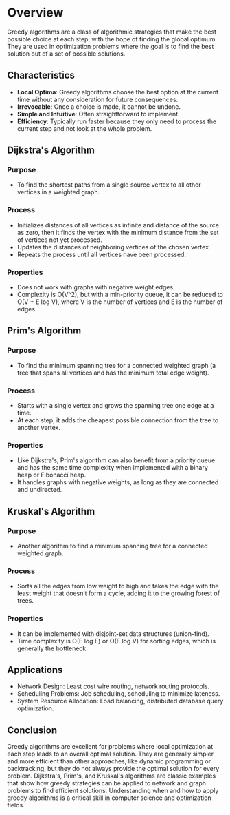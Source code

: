 # Overview
Greedy algorithms are a class of algorithmic strategies that make the best possible choice at each step, with the hope of finding the global optimum. They are used in optimization problems where the goal is to find the best solution out of a set of possible solutions.

## Characteristics
- **Local Optima**: Greedy algorithms choose the best option at the current time without any consideration for future consequences.
- **Irrevocable**: Once a choice is made, it cannot be undone.
- **Simple and Intuitive**: Often straightforward to implement.
- **Efficiency**: Typically run faster because they only need to process the current step and not look at the whole problem.

## Dijkstra's Algorithm

### Purpose
- To find the shortest paths from a single source vertex to all other vertices in a weighted graph.

### Process
- Initializes distances of all vertices as infinite and distance of the source as zero, then it finds the vertex with the minimum distance from the set of vertices not yet processed.
- Updates the distances of neighboring vertices of the chosen vertex.
- Repeats the process until all vertices have been processed.

### Properties
- Does not work with graphs with negative weight edges.
- Complexity is O(V^2), but with a min-priority queue, it can be reduced to O(V + E log V), where V is the number of vertices and E is the number of edges.

## Prim's Algorithm

### Purpose
- To find the minimum spanning tree for a connected weighted graph (a tree that spans all vertices and has the minimum total edge weight).

### Process
- Starts with a single vertex and grows the spanning tree one edge at a time.
- At each step, it adds the cheapest possible connection from the tree to another vertex.

### Properties
- Like Dijkstra's, Prim's algorithm can also benefit from a priority queue and has the same time complexity when implemented with a binary heap or Fibonacci heap.
- It handles graphs with negative weights, as long as they are connected and undirected.

## Kruskal's Algorithm

### Purpose
- Another algorithm to find a minimum spanning tree for a connected weighted graph.

### Process
- Sorts all the edges from low weight to high and takes the edge with the least weight that doesn’t form a cycle, adding it to the growing forest of trees.

### Properties
- It can be implemented with disjoint-set data structures (union-find).
- Time complexity is O(E log E) or O(E log V) for sorting edges, which is generally the bottleneck.

## Applications
- Network Design: Least cost wire routing, network routing protocols.
- Scheduling Problems: Job scheduling, scheduling to minimize lateness.
- System Resource Allocation: Load balancing, distributed database query optimization.

## Conclusion
Greedy algorithms are excellent for problems where local optimization at each step leads to an overall optimal solution. They are generally simpler and more efficient than other approaches, like dynamic programming or backtracking, but they do not always provide the optimal solution for every problem. Dijkstra's, Prim's, and Kruskal's algorithms are classic examples that show how greedy strategies can be applied to network and graph problems to find efficient solutions. Understanding when and how to apply greedy algorithms is a critical skill in computer science and optimization fields.
